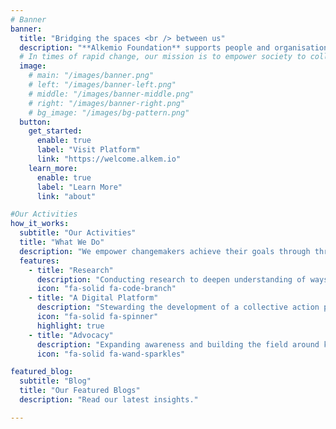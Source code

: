 ```yaml
---
# Banner
banner:
  title: "Bridging the spaces <br /> between us"
  description: "**Alkemio Foundation** supports people and organisations to achieve shared goals, <br /> by fostering purposeful collaboration and enabling collective action."
  # In times of rapid change, our mission is to empower society to collaborate at scale, with trust, together.
  image:
    # main: "/images/banner.png"
    # left: "/images/banner-left.png"
    # middle: "/images/banner-middle.png"
    # right: "/images/banner-right.png"
    # bg_image: "/images/bg-pattern.png"
  button:
    get_started:
      enable: true
      label: "Visit Platform"
      link: "https://welcome.alkem.io"
    learn_more:
      enable: true
      label: "Learn More"
      link: "about"

#Our Activities
how_it_works:
  subtitle: "Our Activities"
  title: "What We Do"
  description: "We empower changemakers achieve their goals through three work streams."
  features:
    - title: "Research"
      description: "Conducting research to deepen understanding of ways of collaborating towards shared goals, at scale.  "
      icon: "fa-solid fa-code-branch" 
    - title: "A Digital Platform"
      description: "Stewarding the development of a collective action platform which puts public interests first"
      icon: "fa-solid fa-spinner" 
      highlight: true
    - title: "Advocacy"
      description: "Expanding awareness and building the field around key enablers of collective action."
      icon: "fa-solid fa-wand-sparkles" 

featured_blog:
  subtitle: "Blog"
  title: "Our Featured Blogs"
  description: "Read our latest insights."

---
```

